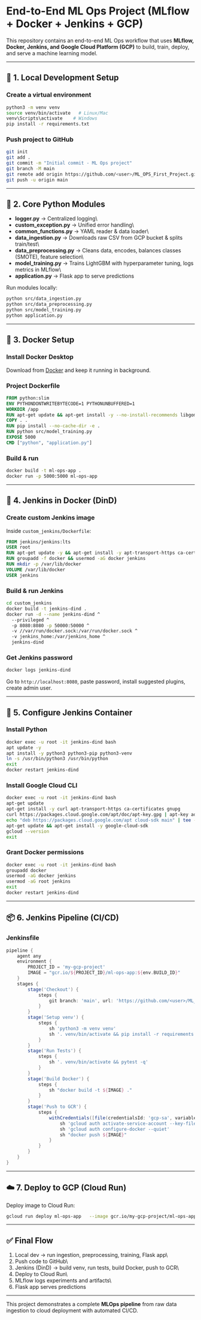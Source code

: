 # End-to-End ML Ops Project (MLflow + Docker + Jenkins + GCP)

This repository contains an end-to-end ML Ops workflow that uses
**MLflow, Docker, Jenkins, and Google Cloud Platform (GCP)** to build,
train, deploy, and serve a machine learning model.

------------------------------------------------------------------------

## 🚀 1. Local Development Setup

### Create a virtual environment

``` bash
python3 -m venv venv
source venv/bin/activate   # Linux/Mac
venv\Scripts\activate    # Windows
pip install -r requirements.txt
```

### Push project to GitHub

``` bash
git init
git add .
git commit -m "Initial commit - ML Ops project"
git branch -M main
git remote add origin https://github.com/<user>/ML_OPS_First_Project.git
git push -u origin main
```

------------------------------------------------------------------------

## 📝 2. Core Python Modules

-   **logger.py** → Centralized logging\
-   **custom_exception.py** → Unified error handling\
-   **common_functions.py** → YAML reader & data loader\
-   **data_ingestion.py** → Downloads raw CSV from GCP bucket & splits
    train/test\
-   **data_preprocessing.py** → Cleans data, encodes, balances classes
    (SMOTE), feature selection\
-   **model_training.py** → Trains LightGBM with hyperparameter tuning,
    logs metrics in MLflow\
-   **application.py** → Flask app to serve predictions

Run modules locally:

``` bash
python src/data_ingestion.py
python src/data_preprocessing.py
python src/model_training.py
python application.py
```

------------------------------------------------------------------------

## 🐳 3. Docker Setup

### Install Docker Desktop

Download from [Docker](https://www.docker.com/products/docker-desktop)
and keep it running in background.

### Project Dockerfile

``` dockerfile
FROM python:slim
ENV PYTHONDONTWRITEBYTECODE=1 PYTHONUNBUFFERED=1
WORKDIR /app
RUN apt-get update && apt-get install -y --no-install-recommends libgomp1 && apt-get clean && rm -rf /var/lib/apt/lists/*
COPY . .
RUN pip install --no-cache-dir -e .
RUN python src/model_training.py
EXPOSE 5000
CMD ["python", "application.py"]
```

### Build & run

``` bash
docker build -t ml-ops-app .
docker run -p 5000:5000 ml-ops-app
```

------------------------------------------------------------------------

## 🔧 4. Jenkins in Docker (DinD)

### Create custom Jenkins image

Inside `custom_jenkins/Dockerfile`:

``` dockerfile
FROM jenkins/jenkins:lts
USER root
RUN apt-get update -y && apt-get install -y apt-transport-https ca-certificates curl gnupg software-properties-common &&     curl -fsSL https://download.docker.com/linux/debian/gpg | apt-key add - &&     echo "deb [arch=amd64] https://download.docker.com/linux/debian bullseye stable" > /etc/apt/sources.list.d/docker.list &&     apt-get update -y && apt-get install -y docker-ce docker-ce-cli containerd.io && apt-get clean
RUN groupadd -f docker && usermod -aG docker jenkins
RUN mkdir -p /var/lib/docker
VOLUME /var/lib/docker
USER jenkins
```

### Build & run Jenkins

``` bash
cd custom_jenkins
docker build -t jenkins-dind .
docker run -d --name jenkins-dind ^
  --privileged ^
  -p 8080:8080 -p 50000:50000 ^
  -v //var/run/docker.sock:/var/run/docker.sock ^
  -v jenkins_home:/var/jenkins_home ^
  jenkins-dind
```

### Get Jenkins password

``` bash
docker logs jenkins-dind
```

Go to `http://localhost:8080`, paste password, install suggested
plugins, create admin user.

------------------------------------------------------------------------

## 🐍 5. Configure Jenkins Container

### Install Python

``` bash
docker exec -u root -it jenkins-dind bash
apt update -y
apt install -y python3 python3-pip python3-venv
ln -s /usr/bin/python3 /usr/bin/python
exit
docker restart jenkins-dind
```

### Install Google Cloud CLI

``` bash
docker exec -u root -it jenkins-dind bash
apt-get update
apt-get install -y curl apt-transport-https ca-certificates gnupg
curl https://packages.cloud.google.com/apt/doc/apt-key.gpg | apt-key add -
echo "deb https://packages.cloud.google.com/apt cloud-sdk main" | tee -a /etc/apt/sources.list.d/google-cloud-sdk.list
apt-get update && apt-get install -y google-cloud-sdk
gcloud --version
exit
```

### Grant Docker permissions

``` bash
docker exec -u root -it jenkins-dind bash
groupadd docker
usermod -aG docker jenkins
usermod -aG root jenkins
exit
docker restart jenkins-dind
```

------------------------------------------------------------------------

## 📦 6. Jenkins Pipeline (CI/CD)

### Jenkinsfile

``` groovy
pipeline {
    agent any
    environment {
        PROJECT_ID = 'my-gcp-project'
        IMAGE = "gcr.io/${PROJECT_ID}/ml-ops-app:${env.BUILD_ID}"
    }
    stages {
        stage('Checkout') {
            steps {
                git branch: 'main', url: 'https://github.com/<user>/ML_OPS_First_Project.git'
            }
        }
        stage('Setup venv') {
            steps {
                sh 'python3 -m venv venv'
                sh '. venv/bin/activate && pip install -r requirements.txt'
            }
        }
        stage('Run Tests') {
            steps {
                sh '. venv/bin/activate && pytest -q'
            }
        }
        stage('Build Docker') {
            steps {
                sh "docker build -t ${IMAGE} ."
            }
        }
        stage('Push to GCR') {
            steps {
                withCredentials([file(credentialsId: 'gcp-sa', variable: 'GCLOUD_KEY')]) {
                    sh 'gcloud auth activate-service-account --key-file=$GCLOUD_KEY'
                    sh 'gcloud auth configure-docker --quiet'
                    sh "docker push ${IMAGE}"
                }
            }
        }
    }
}
```

------------------------------------------------------------------------

## ☁️ 7. Deploy to GCP (Cloud Run)

Deploy image to Cloud Run:

``` bash
gcloud run deploy ml-ops-app   --image gcr.io/my-gcp-project/ml-ops-app:latest   --region us-central1   --platform managed   --allow-unauthenticated
```

------------------------------------------------------------------------

## ✅ Final Flow

1.  Local dev → run ingestion, preprocessing, training, Flask app\
2.  Push code to GitHub\
3.  Jenkins (DinD) → build venv, run tests, build Docker, push to GCR\
4.  Deploy to Cloud Run\
5.  MLflow logs experiments and artifacts\
6.  Flask app serves predictions

------------------------------------------------------------------------

This project demonstrates a complete **MLOps pipeline** from raw data
ingestion to cloud deployment with automated CI/CD.
